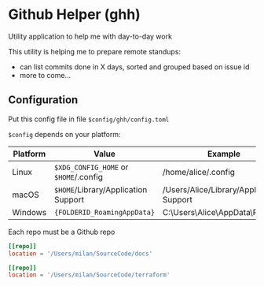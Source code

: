 # Github Helper (ghh)

Utility application to help me with day-to-day work

This utility is helping me to prepare remote standups:

- can list commits done in X days, sorted and grouped based on issue id
- more to come...

## Configuration

Put this config file in file `$config/ghh/config.toml`

`$config` depends on your platform:

|Platform | Value                                 | Example                                  |
| ------- | ------------------------------------- | ---------------------------------------- |
| Linux   | `$XDG_CONFIG_HOME` or `$HOME`/.config | /home/alice/.config                      |
| macOS   | `$HOME`/Library/Application Support   | /Users/Alice/Library/Application Support |
| Windows | `{FOLDERID_RoamingAppData}`           | C:\Users\Alice\AppData\Roaming           |

Each repo must be a Github repo

```toml
[[repo]]
location = '/Users/milan/SourceCode/docs'

[[repo]]
location = '/Users/milan/SourceCode/terraform'
```